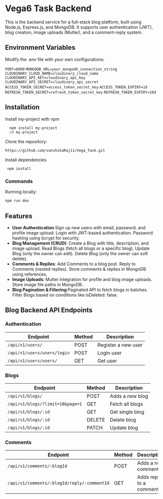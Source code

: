 # Vega6 Task Backend

This is the backend service for a full-stack blog platform, built using Node.js, Express.js, and MongoDB. It supports user authentication (JWT), blog creation, image uploads (Multer), and a comment-reply system.
## Environment Variables

Modify the .env file with your own configurations:

`PORT=8000`
`MONGODB_URL=your_mongodb_connection_string`
`CLOUDINARY_CLOUD_NAME=cloudinary_cloud_name`
`CLOUDINARY_API_KEY=cloudinary_api_key`
`CLOUDINARY_API_SECRET=cloudinary_api_secret`
`ACCESS_TOKEN_SECRET=access_token_secret_key`
`ACCESS_TOKEN_EXPIRY=1d`
`REFRESH_TOKEN_SECRET=refresh_token_secret_key`
`REFRESH_TOKEN_EXPIRY=10d`


## Installation

Install my-project with npm

```bash
  npm install my-project
  cd my-project
```

 Clone the repository:
   ```bash
   https://github.com/vanshikaRaj11/Vega_Task.git
```

Install dependencies

```bash
 npm install 
```
### Commands

Running locally:

```bash
npm run dev
```

## Features

- **User Authentication**:Sign up new users with email, password, and profile image upload. Login with JWT-based authentication. Password hashing using bcrypt for security.
- **Blog Management (CRUD)**: Create a Blog with title, description, and image upload. Read Blogs (fetch all blogs or a specific blog). Update Blog (only the owner can edit). Delete Blog (only the owner can soft delete).
- **Comments & Replies**: Add Comments to a blog post. Reply to Comments (nested replies). Store comments & replies in MongoDB using references.
- **Image Uploads**: Multer integration for profile and blog image uploads. Store image file paths in MongoDB..
- **Blog Pagination & Filtering**:Paginated API to fetch blogs in batches. Filter Blogs based on conditions like isDeleted: false.
## Blog Backend API Endpoints



### Authentication

| Endpoint                  | Method | Description                           |
|---------------------------|--------|---------------------------------------|
| `/api/v1/users/`          | POST   | Register a new user                  |
| `/api/v1/users/users/login`             | POST   | Login user                           |
| `/api/v1/users/users/`            | GET   | Get user        |

### Blogs

| Endpoint                  | Method | Description                           |
|---------------------------|--------|---------------------------------------|
| `/api/v1/blogs/`          | POST   | Adds a new blog                  |
| `/api/v1/blogs/?limit=10&page=1`             | GET   | Fetch all blogs                          |
| `/api/v1/blogs/:id`            | GET   | Get single blog         |
| `/api/v1/blogs/:id`            | DELETE   | Delete  blog         |
| `/api/v1/blogs/:id`            | PATCH   | Update  blog         |

### Comments

| Endpoint                  | Method | Description                           |
|---------------------------|--------|---------------------------------------|
| `/api/v1/comments/:blogId`          | POST   | Adds a new comment                  |
| `/api/v1/comments/:blogId/reply/:commentId`             | GET   | Adds reply to a comment

